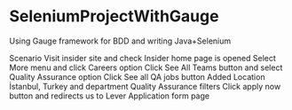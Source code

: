 # SeleniumProjectWithGauge

Using Gauge framework for BDD and writing Java+Selenium

Scenario
Visit insider site and check Insider home page is opened
Select More menu and click Careers option
Click See All Teams button and select Quality Assurance option
Click See all QA jobs button
Added Location İstanbul, Turkey and department Quality Assurance filters
Click apply now button and redirects us to Lever Application form page
